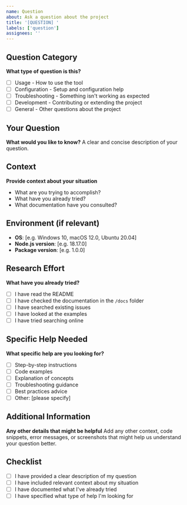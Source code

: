 ```yaml
---
name: Question
about: Ask a question about the project
title: '[QUESTION] '
labels: ['question']
assignees: ''
---
```


## Question Category
**What type of question is this?**
- [ ] Usage - How to use the tool
- [ ] Configuration - Setup and configuration help
- [ ] Troubleshooting - Something isn't working as expected
- [ ] Development - Contributing or extending the project
- [ ] General - Other questions about the project

## Your Question
**What would you like to know?**
A clear and concise description of your question.

## Context
**Provide context about your situation**
- What are you trying to accomplish?
- What have you already tried?
- What documentation have you consulted?

## Environment (if relevant)
- **OS**: [e.g. Windows 10, macOS 12.0, Ubuntu 20.04]
- **Node.js version**: [e.g. 18.17.0]
- **Package version**: [e.g. 1.0.0]

## Research Effort
**What have you already tried?**
- [ ] I have read the README
- [ ] I have checked the documentation in the `/docs` folder
- [ ] I have searched existing issues
- [ ] I have looked at the examples
- [ ] I have tried searching online

## Specific Help Needed
**What specific help are you looking for?**
- [ ] Step-by-step instructions
- [ ] Code examples
- [ ] Explanation of concepts
- [ ] Troubleshooting guidance
- [ ] Best practices advice
- [ ] Other: [please specify]

## Additional Information
**Any other details that might be helpful**
Add any other context, code snippets, error messages, or screenshots that might help us understand your question better.

## Checklist
- [ ] I have provided a clear description of my question
- [ ] I have included relevant context about my situation
- [ ] I have documented what I've already tried
- [ ] I have specified what type of help I'm looking for

